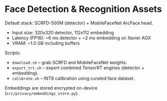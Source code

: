 # Face Detection & Recognition Assets

Default stack: SCRFD-500M (detector) + MobileFaceNet ArcFace head.
- Input size: 320x320 detector, 112x112 embedding
- Latency (FP16): ~6 ms detector + ~2 ms embedding on Xavier AGX
- VRAM: ~1.0 GB including buffers

Scripts:
- `download.sh` – grab SCRFD and MobileFaceNet weights.
- `export_trt.sh` – export combined TensorRT engines (detector + embedding).
- `calibrate.sh` – INT8 calibration using curated face dataset.

Embeddings are stored encrypted on-device (`src/privacy/embeddings_store.py`).
